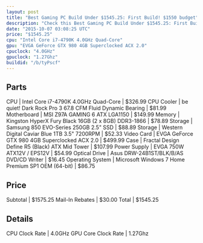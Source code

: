 ```yaml
---
layout: post
title: "Best Gaming PC Build Under $1545.25: First Build! $1550 budget"
description: "Check this Best Gaming PC Build Under $1545.25: First Build! $1550 budget. CPU: Intel Core i7-4790K 4.0GHz Quad-Core, CPU Cooler: be quiet! Dark Rock Pro 3 67.8 CFM Fluid "
date: "2015-10-07 03:08:25 UTC"
price: "$1545.25"
cpu: "Intel Core i7-4790K 4.0GHz Quad-Core"
gpu: "EVGA GeForce GTX 980 4GB Superclocked ACX 2.0"
cpuclock: "4.0GHz"
gpuclock: "1.27Ghz"
buildid: "/b/tyPscf"
---
```


## Parts

CPU | Intel Core i7-4790K 4.0GHz Quad-Core | $326.99
CPU Cooler | be quiet! Dark Rock Pro 3 67.8 CFM Fluid Dynamic Bearing | $81.99
Motherboard | MSI Z97A GAMING 6 ATX LGA1150 | $149.99
Memory | Kingston HyperX Fury Black 16GB (2 x 8GB) DDR3-1866 | $78.89
Storage | Samsung 850 EVO-Series 250GB 2.5" SSD | $88.89
Storage | Western Digital Caviar Blue 1TB 3.5" 7200RPM | $52.33
Video Card | EVGA GeForce GTX 980 4GB Superclocked ACX 2.0 | $499.99
Case | Fractal Design Define R5 (Black) ATX Mid Tower | $107.99
Power Supply | EVGA 750W ATX12V / EPS12V | $54.99
Optical Drive | Asus DRW-24B1ST/BLK/B/AS DVD/CD Writer | $16.45
Operating System | Microsoft Windows 7 Home Premium SP1 OEM (64-bit) | $86.75

## Price

Subtotal | $1575.25
Mail-In Rebates | $30.00
Total | $1545.25

## Details

CPU Clock Rate | 4.0GHz
GPU Core Clock Rate | 1.27Ghz